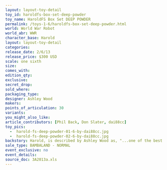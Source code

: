 ```yaml
---
layout: layout-toy-detail 
toy_id: haroldfs-box-set-deep-powder
toy_name: HaroldFS Box Set DEEP POWDER
permalink: /toys-1-6/haroldfs-box-set-deep-powder.html
world: World War Robot
world_abr: WWR
character_base: Harold
layout: layout-toy-detail
categories: 
release_date: 2/6/13
release_price: $300 USD
scale: one sixth
size: 
comes_with: 
edition_qty: 
exclusive: 
secret_drop: 
sold_where: 
packaging_type: 
designer: Ashley Wood
makers: 
points_of_articulation: 30
variants: 
you_might_also_like: 
article_contributors: [Phil Back, Don Slater, dai88cc]
toy_pics: 
  -  harold-fs-deep-powder-01-6-by-dai88cc.jpg
  -  harold-fs-deep-powder-02-6-by-dai88cc.jpg
backstory: Harold, is described by Ashley Wood as, "...one of the best (releases), and no doubt the dearest of all the WWR bots out there!". <a href="https://www.worldofthreea.com/threea-production-blog/qa38" target="_blank">Q and A - 38</a>
sale_type: BAMBALAND - NORMAL
event_exclusive: no
event_details: 
source_doc: 3A2013a.xls
---
```


